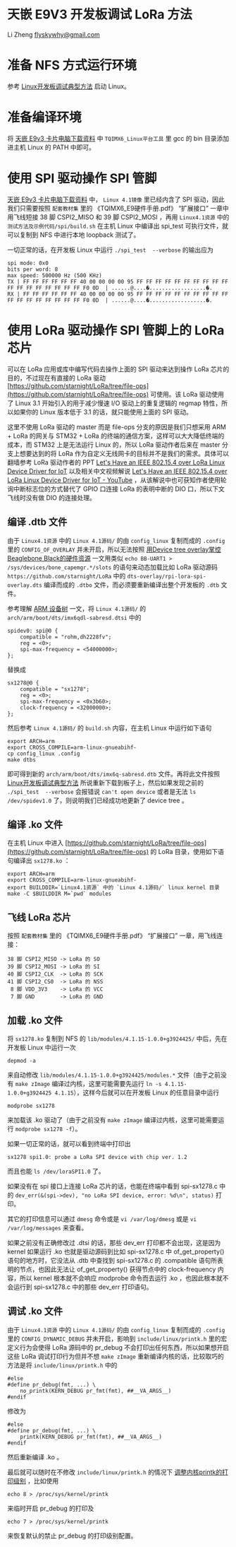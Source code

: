 # 天嵌 E9V3 开发板调试 LoRa 方法

Li Zheng <flyskywhy@gmail.com>

# 准备 NFS 方式运行环境
参考 [Linux开发板调试典型方法](Linux开发板调试典型方法.md) 启动 Linux。

# 准备编译环境
将 [天嵌 E9v3 卡片电脑下载资料](http://www.embedsky.com/index.php?g=home&m=download&a=show&id=7) 中 `TQIMX6_Linux平台工具` 里 gcc 的 bin 目录添加进主机 Linux 的 PATH 中即可。

# 使用 SPI 驱动操作 SPI 管脚
[天嵌 E9v3 卡片电脑下载资料](http://www.embedsky.com/index.php?g=home&m=download&a=show&id=7) 中， `Linux 4.1镜像` 里已经内含了 SPI 驱动，因此我们只需要按照 `配套教材集` 里的 《TQIMX6_E9硬件手册.pdf》 “扩展接口” 一章中用飞线短接 38 脚 CSPI2_MISO 和 39 脚 CSPI2_MOSI ，再用 `Linux4.1资源` 中的 `测试方法及示例代码/spi/build.sh` 在主机 Linux 中编译出 spi_test 可执行文件，就可以复制到 NFS 中进行本地 loopback 测试了。

一切正常的话，在开发板 Linux 中运行 `./spi_test  --verbose` 的输出应为
```
spi mode: 0x0
bits per word: 8
max speed: 500000 Hz (500 KHz)
TX | FF FF FF FF FF FF 40 00 00 00 00 95 FF FF FF FF FF FF FF FF FF FF FF FF FF FF FF FF FF FF F0 0D  | ......@....�..................�.
RX | FF FF FF FF FF FF 40 00 00 00 00 95 FF FF FF FF FF FF FF FF FF FF FF FF FF FF FF FF FF FF F0 0D  | ......@....�..................�.
```

# 使用 LoRa 驱动操作 SPI 管脚上的 LoRa 芯片
可以在 LoRa 应用或库中编写代码去操作上面的 SPI 驱动来达到操作 LoRa 芯片的目的，不过现在有直接的 LoRa 驱动 [https://github.com/starnight/LoRa/tree/file-ops](https://github.com/starnight/LoRa/tree/file-ops) 可使用。该 LoRa 驱动使用了 Linux 3.1 开始引入的用于减少慢速 I/O 驱动上的重复逻辑的 regmap 特性，所以如果你的 Linux 版本低于 3.1 的话，就只能使用上面的 SPI 驱动。

这里不使用 LoRa 驱动的 master 而是 file-ops 分支的原因是我们只想采用 ARM + LoRa 的网关与 STM32 + LoRa 的终端的通信方案，这样可以大大降低终端的成本，而 STM32 上是无法运行 Linux 的，所以 LoRa 驱动作者后来在 master 分支上想要达到的将 LoRa 作为自定义无线网卡的目标并不是我们的需求。具体可以翻墙参考 LoRa 驱动作者的 PPT [Let's Have an IEEE 802.15.4 over LoRa Linux Device Driver for IoT](https://www.slideshare.net/chienhungpan/lets-have-an-ieee-802154-over-lora-linux-device-driver-for-iot) 以及相关中文视频解说 [Let's Have an IEEE 802.15.4 over LoRa Linux Device Driver for IoT - YouTube](https://www.youtube.com/watch?v=_lGN-LDyl2I) ，从该解说中也可获知作者使用轮询中断标志位的方式替代了 GPIO 口连接 LoRa 的表明中断的 DIO 口，所以下文飞线时没有做 DIO 的连接处理。

## 编译 .dtb 文件
由于 `Linux4.1资源` 中的 `Linux 4.1源码/` 的由 `config_linux` 复制而成的 `.config` 里的 `CONFIG_OF_OVERLAY` 并未开启，所以无法按照 [用Device tree overlay掌控Beaglebone Black的硬件资源](https://techfantastic.wordpress.com/2013/11/15/beaglebone-black-device-tree-overlay/) 一文用类似 `echo BB-UART1 > /sys/devices/bone_capemgr.*/slots` 的语句来动态加载比如 LoRa 驱动源码 `https://github.com/starnight/LoRa` 中的 `dts-overlay/rpi-lora-spi-overlay.dts` 编译而成的 `.dtbo` 文件，而必须要重新编译出整个开发板的 `.dtb` 文件。

参考理解 [ARM 设备树](https://blog.csdn.net/21cnbao/article/details/8457546) 一文，将 `Linux 4.1源码/` 的 `arch/arm/boot/dts/imx6qdl-sabresd.dtsi` 中的
```
spidev0: spi@0 {
    compatible = "rohm,dh2228fv";
    reg = <0>;
    spi-max-frequency = <54000000>;
};
```
替换成
```
sx1278@0 {
    compatible = "sx1278";
    reg = <0>;
    spi-max-frequency = <0x3b60>;
    clock-frequency = <32000000>;
};
```
然后参考 `Linux 4.1源码/` 的 `build.sh` 内容，在主机 Linux 中运行如下语句
```
export ARCH=arm
export CROSS_COMPILE=arm-linux-gnueabihf-
cp config_linux .config
make dtbs
```
即可得到新的 `arch/arm/boot/dts/imx6q-sabresd.dtb` 文件。再将此文件按照 [Linux开发板调试典型方法](Linux开发板调试典型方法.md) 所说重新下载到板子上，然后如果发现之前的 `./spi_test  --verbose` 会报错说 `can't open device` 或者是无法 `ls /dev/spidev1.0` 了，则说明我们已经成功地更新了 device tree 。

## 编译 .ko 文件
在主机 Linux 中进入 [https://github.com/starnight/LoRa/tree/file-ops](https://github.com/starnight/LoRa/tree/file-ops) 的 LoRa 目录，使用如下语句编译出 `sx1278.ko` ：
```
export ARCH=arm
export CROSS_COMPILE=arm-linux-gnueabihf-
export BUILDDIR=`Linux4.1资源` 中的 `Linux 4.1源码/` linux kernel 目录
make -C $BUILDDIR M=`pwd` modules
```
## 飞线 LoRa 芯片
按照 `配套教材集` 里的 《TQIMX6_E9硬件手册.pdf》 “扩展接口” 一章，用飞线连接：
```
38 脚 CSPI2_MISO -> LoRa 的 SO
39 脚 CSPI2_MOSI -> LoRa 的 SI
40 脚 CSPI2_CLK  -> LoRa 的 SCK
41 脚 CSPI2_CS0  -> LoRa 的 NSS
 8 脚 VDD_3V3    -> LoRa 的 VCC
 7 脚 GND        -> LoRa 的 GND
```
## 加载 .ko 文件
将 `sx1278.ko` 复制到 NFS 的 `lib/modules/4.1.15-1.0.0+g3924425/` 中后，先在开发板 Linux 中运行一次

    depmod -a

来自动修改 `lib/modules/4.1.15-1.0.0+g3924425/modules.*` 文件（由于之前没有 `make zImage` 编译过内核，这里可能需要先运行 `ln -s 4.1.15-1.0.0+g3924425 4.1.15`），这样今后就可以在开发板 Linux 的任意目录中运行

    modprobe sx1278

来加载该 .ko 驱动了（由于之前没有 `make zImage` 编译过内核，这里可能需要运行 `modprobe sx1278 -f`）。

如果一切正常的话，就可以看到终端中打印出

    sx1278 spi1.0: probe a LoRa SPI device with chip ver. 1.2

而且也能 `ls /dev/loraSPI1.0` 了。

如果没有在 spi 接口上连接 LoRa 芯片的话，也能在终端中看到 spi-sx1278.c 中的 `dev_err(&(spi->dev), "no LoRa SPI device, error: %d\n", status)` 打印。

其它的打印信息可以通过 `dmesg` 命令或是 `vi /var/log/dmesg` 或是 `vi /var/log/messages` 来查看。

如果之前没有正确修改过 .dtsi 的话，那些 dev_err 打印都不会出现，这是因为 kernel 如果运行 .ko 也就是驱动源码到比如 spi-sx1278.c 中 of_get_property() 语句的地方时，它没法从 .dtb 中查找到 spi-sx1278.c 的 .compatible 语句所表明的节点，也因此无法让 of_get_property() 获得节点中的 clock-frequency 内容，所以 kernel 根本就不会响应 modprobe 命令而去运行 .ko ，也因此根本就不会运行到 spi-sx1278.c 中的那些 dev_err 打印语句。

## 调试 .ko 文件
由于 `Linux4.1资源` 中的 `Linux 4.1源码/` 的由 `config_linux` 复制而成的 `.config` 里的 `CONFIG_DYNAMIC_DEBUG` 并未开启，影响到 `include/linux/printk.h` 里的宏定义行为会使得 LoRa 源码中的 pr_debug 不会打印出任何东西，所以如果想开启这些 LoRa 调试打印行为但并不想 `make zImage` 重新编译内核的话，比较取巧的方法是将 `include/linux/printk.h` 中的
```
#else
#define pr_debug(fmt, ...) \
	no_printk(KERN_DEBUG pr_fmt(fmt), ##__VA_ARGS__)
#endif
```
修改为
```
#else
#define pr_debug(fmt, ...) \
	printk(KERN_DEBUG pr_fmt(fmt), ##__VA_ARGS__)
#endif
```
然后重新编译 .ko 。

最后就可以随时在不修改 `include/linux/printk.h` 的情况下 [调整内核printk的打印级别](https://blog.csdn.net/tonywgx/article/details/17504001) ，比如使用

    echo 8 > /proc/sys/kernel/printk

来临时开启 pr_debug 的打印及

    echo 7 > /proc/sys/kernel/printk

来恢复默认的禁止 pr_debug 的打印级别配置。
